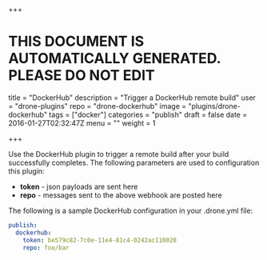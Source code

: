 +++

# THIS DOCUMENT IS AUTOMATICALLY GENERATED. PLEASE DO NOT EDIT

title = "DockerHub"
description = "Trigger a DockerHub remote build"
user = "drone-plugins"
repo = "drone-dockerhub"
image = "plugins/drone-dockerhub"
tags = ["docker"]
categories = "publish"
draft = false
date = 2016-01-27T02:32:47Z
menu = ""
weight = 1

+++

Use the DockerHub plugin to trigger a remote build after your build successfully completes.
The following parameters are used to configuration this plugin:

* **token** - json payloads are sent here
* **repo** - messages sent to the above webhook are posted here

The following is a sample DockerHub configuration in your .drone.yml file:

```yaml
publish:
  dockerhub:
    token: be579c82-7c0e-11e4-81c4-0242ac110020
    repo: foo/bar
```

